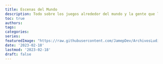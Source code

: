 ```yaml
---
title: Escenas del Mundo
description: Todo sobre los juegos alrededor del mundo y la gente que los hace.
toc: true
authors:
tags:
categories:
series:
featuredImage: "https://raw.githubusercontent.com/JamepDev/ArchivosLudicos/main/images/mundo.jpg"
date: '2023-02-18'
lastmod: '2023-02-18'
draft: false
---
```


